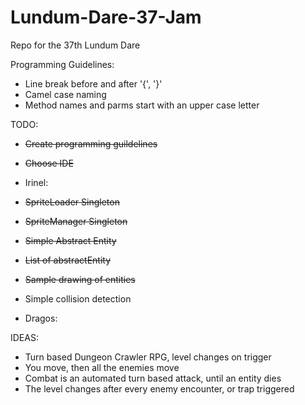 # Lundum-Dare-37-Jam
Repo for the 37th Lundum Dare


Programming Guidelines:
 - Line break before and after '{', '}'	
 - Camel case naming	
 - Method names and parms start with an upper case letter


TODO:
  - <s>Create programming guildelines</s>
  - <s>Choose IDE</s>
  - Irinel:
   - <s>SpriteLoader Singleton</s>
   - <s>SpriteManager Singleton</s>
   - <s>Simple Abstract Entity</s>
   - <s>List of abstractEntity </s>
   - <s>Sample drawing of entities</s>
   - Simple collision detection
      
  - Dragos:
  
  
IDEAS:  
 - Turn based Dungeon Crawler RPG, level changes on trigger
 - You move, then all the enemies move
 - Combat is an automated turn based attack, until an entity dies
 - The level changes after every enemy encounter, or trap triggered
  
